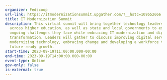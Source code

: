 ```yaml
---
organizer: Fedscoop
url-link: https://itmodernizationsummit.upgather.com/?__hstc=109552666.b9f2fefdb1ba63e7a7822d1b83e67ff3.1683156570160.1694436175719.1694442191626.22&__hssc=109552666.2.1694442191626&__hsfp=2106842337
title: IT Modernization Summit
description: This virtual summit will bring together technology leaders from
  across higher education, as well as state and local governments to explore the
  ongoing challenges they face while embracing IT modernization and digital
  transformation. Leaders will gather to discuss improving digital services,
  modernizing technology, embracing change and developing a workforce to support
  future-ready growth.
start-time: 2023-09-19T11:00:00.000-00:00
end-time: 2023-09-19T14:00:00.000-00:00
event-type: Online
gov-only: false
is-external: true
---
```

